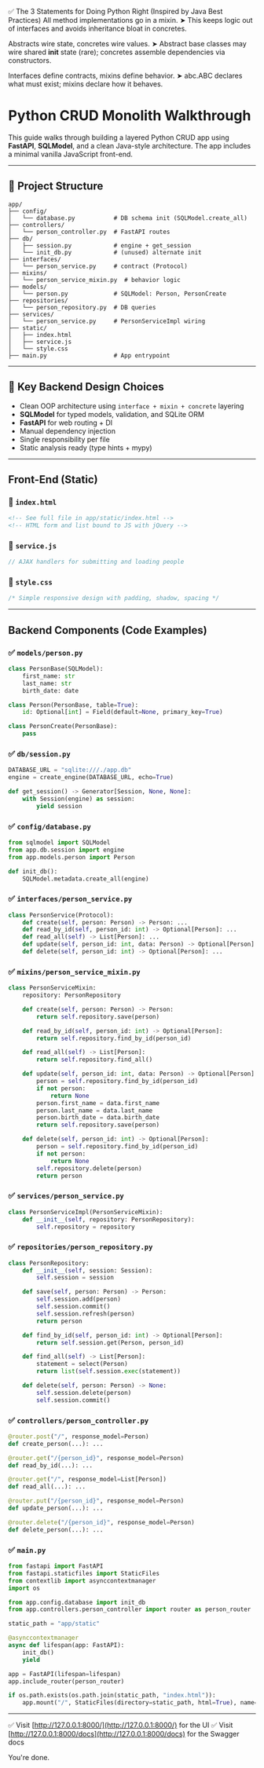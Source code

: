 ✅ The 3 Statements for Doing Python Right (Inspired by Java Best Practices)
All method implementations go in a mixin.
➤ This keeps logic out of interfaces and avoids inheritance bloat in concretes.

Abstracts wire state, concretes wire values.
➤ Abstract base classes may wire shared __init__ state (rare); concretes assemble dependencies via constructors.

Interfaces define contracts, mixins define behavior.
➤ abc.ABC declares what must exist; mixins declare how it behaves.


# Python CRUD Monolith Walkthrough

This guide walks through building a layered Python CRUD app using **FastAPI**, **SQLModel**, and a clean Java-style architecture. The app includes a minimal vanilla JavaScript front-end.

---

## 📁 Project Structure

```
app/
├── config/
│   └── database.py           # DB schema init (SQLModel.create_all)
├── controllers/
│   └── person_controller.py  # FastAPI routes
├── db/
│   ├── session.py            # engine + get_session
│   └── init_db.py            # (unused) alternate init
├── interfaces/
│   └── person_service.py     # contract (Protocol)
├── mixins/
│   └── person_service_mixin.py  # behavior logic
├── models/
│   └── person.py             # SQLModel: Person, PersonCreate
├── repositories/
│   └── person_repository.py  # DB queries
├── services/
│   └── person_service.py     # PersonServiceImpl wiring
├── static/
│   ├── index.html
│   ├── service.js
│   └── style.css
├── main.py                   # App entrypoint
```

---

## 🧠 Key Backend Design Choices

* Clean OOP architecture using `interface + mixin + concrete` layering
* **SQLModel** for typed models, validation, and SQLite ORM
* **FastAPI** for web routing + DI
* Manual dependency injection
* Single responsibility per file
* Static analysis ready (type hints + mypy)

---

## Front-End (Static)

### 📄 `index.html`

```html
<!-- See full file in app/static/index.html -->
<!-- HTML form and list bound to JS with jQuery -->
```

### 📜 `service.js`

```js
// AJAX handlers for submitting and loading people
```

### 🎨 `style.css`

```css
/* Simple responsive design with padding, shadow, spacing */
```

---

## Backend Components (Code Examples)

### ✅ `models/person.py`

```python
class PersonBase(SQLModel):
    first_name: str
    last_name: str
    birth_date: date

class Person(PersonBase, table=True):
    id: Optional[int] = Field(default=None, primary_key=True)

class PersonCreate(PersonBase):
    pass
```

### ✅ `db/session.py`

```python
DATABASE_URL = "sqlite:///./app.db"
engine = create_engine(DATABASE_URL, echo=True)

def get_session() -> Generator[Session, None, None]:
    with Session(engine) as session:
        yield session
```

### ✅ `config/database.py`

```python
from sqlmodel import SQLModel
from app.db.session import engine
from app.models.person import Person

def init_db():
    SQLModel.metadata.create_all(engine)
```

### ✅ `interfaces/person_service.py`

```python
class PersonService(Protocol):
    def create(self, person: Person) -> Person: ...
    def read_by_id(self, person_id: int) -> Optional[Person]: ...
    def read_all(self) -> List[Person]: ...
    def update(self, person_id: int, data: Person) -> Optional[Person]: ...
    def delete(self, person_id: int) -> Optional[Person]: ...
```

### ✅ `mixins/person_service_mixin.py`

```python
class PersonServiceMixin:
    repository: PersonRepository

    def create(self, person: Person) -> Person:
        return self.repository.save(person)

    def read_by_id(self, person_id: int) -> Optional[Person]:
        return self.repository.find_by_id(person_id)

    def read_all(self) -> List[Person]:
        return self.repository.find_all()

    def update(self, person_id: int, data: Person) -> Optional[Person]:
        person = self.repository.find_by_id(person_id)
        if not person:
            return None
        person.first_name = data.first_name
        person.last_name = data.last_name
        person.birth_date = data.birth_date
        return self.repository.save(person)

    def delete(self, person_id: int) -> Optional[Person]:
        person = self.repository.find_by_id(person_id)
        if not person:
            return None
        self.repository.delete(person)
        return person
```

### ✅ `services/person_service.py`

```python
class PersonServiceImpl(PersonServiceMixin):
    def __init__(self, repository: PersonRepository):
        self.repository = repository
```

### ✅ `repositories/person_repository.py`

```python
class PersonRepository:
    def __init__(self, session: Session):
        self.session = session

    def save(self, person: Person) -> Person:
        self.session.add(person)
        self.session.commit()
        self.session.refresh(person)
        return person

    def find_by_id(self, person_id: int) -> Optional[Person]:
        return self.session.get(Person, person_id)

    def find_all(self) -> List[Person]:
        statement = select(Person)
        return list(self.session.exec(statement))

    def delete(self, person: Person) -> None:
        self.session.delete(person)
        self.session.commit()
```

### ✅ `controllers/person_controller.py`

```python
@router.post("/", response_model=Person)
def create_person(...): ...

@router.get("/{person_id}", response_model=Person)
def read_by_id(...): ...

@router.get("/", response_model=List[Person])
def read_all(...): ...

@router.put("/{person_id}", response_model=Person)
def update_person(...): ...

@router.delete("/{person_id}", response_model=Person)
def delete_person(...): ...
```

### ✅ `main.py`

```python
from fastapi import FastAPI
from fastapi.staticfiles import StaticFiles
from contextlib import asynccontextmanager
import os

from app.config.database import init_db
from app.controllers.person_controller import router as person_router

static_path = "app/static"

@asynccontextmanager
async def lifespan(app: FastAPI):
    init_db()
    yield

app = FastAPI(lifespan=lifespan)
app.include_router(person_router)

if os.path.exists(os.path.join(static_path, "index.html")):
    app.mount("/", StaticFiles(directory=static_path, html=True), name="static")
```

---

✅ Visit [http://127.0.0.1:8000/](http://127.0.0.1:8000/) for the UI
✅ Visit [http://127.0.0.1:8000/docs](http://127.0.0.1:8000/docs) for the Swagger docs

You're done.


